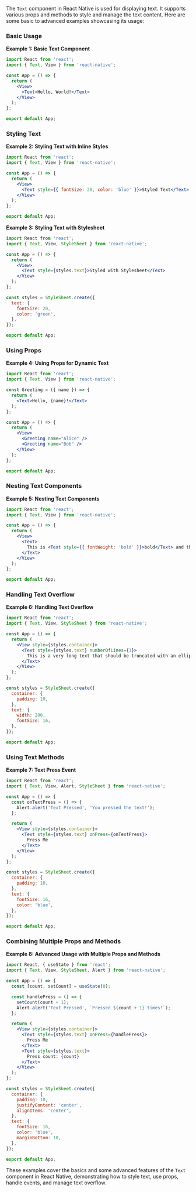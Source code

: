 The `Text` component in React Native is used for displaying text. It supports various props and methods to style and manage the text content. Here are some basic to advanced examples showcasing its usage:

### Basic Usage

**Example 1: Basic Text Component**
```jsx
import React from 'react';
import { Text, View } from 'react-native';

const App = () => {
  return (
    <View>
      <Text>Hello, World!</Text>
    </View>
  );
};

export default App;
```

### Styling Text

**Example 2: Styling Text with Inline Styles**
```jsx
import React from 'react';
import { Text, View } from 'react-native';

const App = () => {
  return (
    <View>
      <Text style={{ fontSize: 20, color: 'blue' }}>Styled Text</Text>
    </View>
  );
};

export default App;
```

**Example 3: Styling Text with Stylesheet**
```jsx
import React from 'react';
import { Text, View, StyleSheet } from 'react-native';

const App = () => {
  return (
    <View>
      <Text style={styles.text}>Styled with Stylesheet</Text>
    </View>
  );
};

const styles = StyleSheet.create({
  text: {
    fontSize: 20,
    color: 'green',
  },
});

export default App;
```

### Using Props

**Example 4: Using Props for Dynamic Text**
```jsx
import React from 'react';
import { Text, View } from 'react-native';

const Greeting = ({ name }) => {
  return (
    <Text>Hello, {name}!</Text>
  );
};

const App = () => {
  return (
    <View>
      <Greeting name="Alice" />
      <Greeting name="Bob" />
    </View>
  );
};

export default App;
```

### Nesting Text Components

**Example 5: Nesting Text Components**
```jsx
import React from 'react';
import { Text, View } from 'react-native';

const App = () => {
  return (
    <View>
      <Text>
        This is <Text style={{ fontWeight: 'bold' }}>bold</Text> and this is <Text style={{ color: 'red' }}>red</Text>.
      </Text>
    </View>
  );
};

export default App;
```

### Handling Text Overflow

**Example 6: Handling Text Overflow**
```jsx
import React from 'react';
import { Text, View, StyleSheet } from 'react-native';

const App = () => {
  return (
    <View style={styles.container}>
      <Text style={styles.text} numberOfLines={1}>
        This is a very long text that should be truncated with an ellipsis at the end.
      </Text>
    </View>
  );
};

const styles = StyleSheet.create({
  container: {
    padding: 10,
  },
  text: {
    width: 200,
    fontSize: 16,
  },
});

export default App;
```

### Using Text Methods

**Example 7: Text Press Event**
```jsx
import React from 'react';
import { Text, View, Alert, StyleSheet } from 'react-native';

const App = () => {
  const onTextPress = () => {
    Alert.alert('Text Pressed', 'You pressed the text!');
  };

  return (
    <View style={styles.container}>
      <Text style={styles.text} onPress={onTextPress}>
        Press Me
      </Text>
    </View>
  );
};

const styles = StyleSheet.create({
  container: {
    padding: 10,
  },
  text: {
    fontSize: 16,
    color: 'blue',
  },
});

export default App;
```

### Combining Multiple Props and Methods

**Example 8: Advanced Usage with Multiple Props and Methods**
```jsx
import React, { useState } from 'react';
import { Text, View, StyleSheet, Alert } from 'react-native';

const App = () => {
  const [count, setCount] = useState(0);

  const handlePress = () => {
    setCount(count + 1);
    Alert.alert('Text Pressed', `Pressed ${count + 1} times!`);
  };

  return (
    <View style={styles.container}>
      <Text style={styles.text} onPress={handlePress}>
        Press Me
      </Text>
      <Text style={styles.text}>
        Press count: {count}
      </Text>
    </View>
  );
};

const styles = StyleSheet.create({
  container: {
    padding: 10,
    justifyContent: 'center',
    alignItems: 'center',
  },
  text: {
    fontSize: 16,
    color: 'blue',
    marginBottom: 10,
  },
});

export default App;
```

These examples cover the basics and some advanced features of the `Text` component in React Native, demonstrating how to style text, use props, handle events, and manage text overflow.